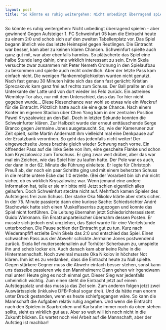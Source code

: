 ```yaml
---
layout: post
title: "So könnte es ruhig weitergehen: Nicht unbedingt überragend spielen - aber gewinnen!"
---
```


So könnte es ruhig weitergehen: Nicht unbedingt überragend spielen - aber gewinnen! Gegen Aufsteiger 1. FC Schweinfurt 05 kam die Eintracht heute zu einem 2:0 und schob sich auf den zweiten Tabellenplatz vor. Das Spiel begann ähnlich wie das letzte Heimspiel gegen Reutlingen. Die Eintracht war besser, kam aber zu keinen klaren Chancen. Schweinfurt spielte auch ganz gut mit, war aber ebenfalls harmlos. So plätscherte das Spiel eine halbe Stunde lang dahin, ohne wirklich interessant zu sein. Ervin Skela versuchte zwar zusammen mit Peter Nemeth Ordnung in den Spielaufbau zu bekommen und spielte auch recht ordentlich. Aber der letzte Pass kam einfach nicht. Die wenigen Flankenmöglichkeiten wurden nicht genutzt. Nach fast genau 30 Minuten hätte sich das dann fast gerächt: Kristian Sprecakovic kam ganz frei auf rechts zum Schuss. Der Ball prallte an die Unterkante der Latte und von dort wieder ins Feld zurück. Ein astreines Wembley-Tor also, nur mit dem Unterschied, dass das Tor hier nicht gegeben wurde... Diese Riesenchance war wohl so etwas wie ein Weckruf für die Eintracht. Plötzlich hatte auch sie eine gute Chance. Nach einem Konter im eigenen Stadion über Chen Yang kam in der zentralen Position Pawel Kryszalowicz an den Ball. Doch in letzter Sekunde konnten die Schweinfurter klären. Zur Halbzeit wurde der erneut enttäuschende Serge Branco gegen Jermaine Jones ausgetauscht. So, wie der Kameruner zur Zeit spielt, sollte Martin Andermatt ihm vielleicht mal eine Denkpause auf der Ersatzbank verordnen. So geht das jedenfalls nicht weiter! Der eingewechselte Jones brachte gleich wieder Schwung nach vorne. Ein öffnender Pass auf die linke Seite von ihm, eine gescheite Flanke und schon kam Kryszalowicz zum Torschuss. Er ging zwar weit drüber, aber das war mal ein Zeichen, wie das Spiel hier zu laufen hatte. Der Pole war es auch, der dann in der 62. Minute die Führung einleitete. Er legte für Christoph Preuß ab, der noch ein paar Schritte ging und mit einem beherzten Schuss in die rechte untere Ecke das 1:0 erzielte. (Bei der Vorarbeit bin ich mir nicht sicher, ob es wirklich Kryszalowicz war. Wenn jemand eine andere Information hat, teile er sie mir bitte mit) Jetzt schien eigentlich alles gelaufen. Doch Schweinfurt steckte nicht auf. Mehrfach kamen Spieler des Aufsteigers frei zum Schuss. Der starke Oka Nikolov klärte aber stets sicher. In der 75. Minute passierte dann eine kuriose Sache: Schiedsrichter André Stachowiak hatte sich einen Muskelfaserriss zugezogen und konnte das Spiel nicht fortführen. Die Leitung übernahm jetzt Schiedsrichterassistent Guido Winkmann. Ein Ersatzunparteiischer übernahm dessen Posten. Er musste sich jedoch erst umziehen, das Spiel wurde für eine Viertelstunde unterbrochen. Die Pause schien der Eintracht gut zu tun. Kurz nach Wiederanpfiff erzielte Ervin Skela das 2:0 und entschied das Spiel. Einen schwachen Pass aus der Abwehr schickte Jermaine Jones postwendend zurück. Skela lief mutterseelenallein auf Torhüter Scherbaum zu, umspielte ihn und schob locker ein. Auch danach kam aber keine Ruhe in die Hintermannschaft. Noch zweimal musste Oka Nikolov in höchster Not klären. Ihm ist es zu verdanken, dass die Eintracht heute zu Null spielte. Gegen stärkere Gegner muss die Abwehr einfach besser stehen, sonst kann uns dasselbe passieren wie den Mannheimern: Dann gehen wir irgendwann mal unter! Heute ging es noch einmal gut. Dieser Sieg war jedenfalls unheimlich wichtig. Zum einen steht die Eintracht jetzt auf einem Aufstiegsplatz und das muss ja das Ziel sein. Zum anderen folgen jetzt zwei Auswärtsspiele (inklusive DFB-Pokal sogar drei). Und da hätte man enorm unter Druck gestanden, wenn es heute schiefgegangen wäre. So kann die Mannschaft die Aufgaben relativ ruhig angehen. Und wenn die Eintracht nach den Spielen in Saarbrücken und Karlsruhe immer noch da oben stehen sollte, sieht es wirklich gut aus. Aber so weit will ich noch nicht in die Zukunft blicken. Es wartet noch viel Arbeit auf die Mannschaft, aber der Aufstieg ist machbar!
